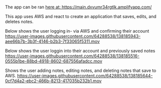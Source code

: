 

<p> The app can be ran <a href= "https://main.dxvumr34rgtlk.amplifyapp.com/" target="_blank" > here at: https://main.dxvumr34rgtlk.amplifyapp.com/
 </a>  </p> 
This app uses AWS and react to create an application that saves, edits, and deletes notes.

Below shows the user logging in- via AWS and confirming their account
https://user-images.githubusercontent.com/64288538/138185943-aee66b7b-3b3f-4146-b2b3-7f33065f5311.mov

Below shows the user loggin into their account and previously saved notes
https://user-images.githubusercontent.com/64288538/138185516-0555b1be-88bd-4918-8602-687556afadcc.mov


Shows the user adding notes, editing notes, and deleting notes that save to AWS.
https://user-images.githubusercontent.com/64288538/138185644-0cf7d4a2-ebc2-466b-8213-417035b232b1.mov




